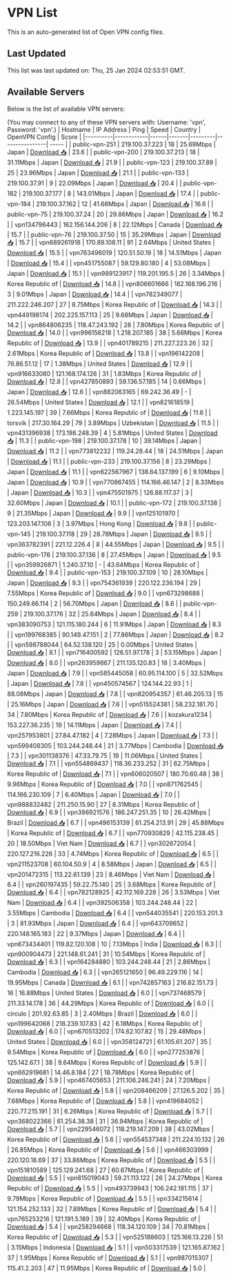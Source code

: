 # VPN List

This is an auto-generated list of Open VPN config files.

## Last Updated

This list was last updated on: Thu, 25 Jan 2024 02:53:51 GMT.

## Available Servers

Below is the list of available VPN servers:

(You may connect to any of these VPN servers with: Username: 'vpn', Password: 'vpn'.)
| Hostname | IP Address | Ping | Speed | Country | OpenVPN Config | Score |
|----------|------------|------|-------|---------|----------------| ----- |
| public-vpn-251 | 219.100.37.223 | 18 | 25.69Mbps | Japan | [Download 📥](./configs/server_0_JP.ovpn) | 23.6 |
| public-vpn-200 | 219.100.37.213 | 18 | 31.11Mbps | Japan | [Download 📥](./configs/server_1_JP.ovpn) | 21.9 |
| public-vpn-123 | 219.100.37.89 | 25 | 23.96Mbps | Japan | [Download 📥](./configs/server_2_JP.ovpn) | 21.1 |
| public-vpn-133 | 219.100.37.91 | 9 | 22.09Mbps | Japan | [Download 📥](./configs/server_3_JP.ovpn) | 20.4 |
| public-vpn-182 | 219.100.37.177 | 8 | 143.01Mbps | Japan | [Download 📥](./configs/server_4_JP.ovpn) | 17.4 |
| public-vpn-184 | 219.100.37.162 | 12 | 41.66Mbps | Japan | [Download 📥](./configs/server_5_JP.ovpn) | 16.6 |
| public-vpn-75 | 219.100.37.24 | 20 | 29.86Mbps | Japan | [Download 📥](./configs/server_6_JP.ovpn) | 16.2 |
| vpn134796443 | 162.156.144.206 | 8 | 22.12Mbps | Canada | [Download 📥](./configs/server_7_CA.ovpn) | 15.7 |
| public-vpn-76 | 219.100.37.50 | 15 | 35.29Mbps | Japan | [Download 📥](./configs/server_8_JP.ovpn) | 15.7 |
| vpn689261918 | 170.89.108.11 | 91 | 2.64Mbps | United States | [Download 📥](./configs/server_9_US.ovpn) | 15.5 |
| vpn763496019 | 120.51.50.19 | 18 | 14.51Mbps | Japan | [Download 📥](./configs/server_10_JP.ovpn) | 15.4 |
| vpn451755087 | 59.129.80.180 | 4 | 53.08Mbps | Japan | [Download 📥](./configs/server_11_JP.ovpn) | 15.1 |
| vpn989123917 | 119.201.195.5 | 26 | 3.34Mbps | Korea Republic of | [Download 📥](./configs/server_12_KR.ovpn) | 14.8 |
| vpn806601666 | 182.168.196.216 | 3 | 9.01Mbps | Japan | [Download 📥](./configs/server_13_JP.ovpn) | 14.4 |
| vpn782349077 | 211.222.246.207 | 27 | 8.75Mbps | Korea Republic of | [Download 📥](./configs/server_14_KR.ovpn) | 14.3 |
| vpn449198174 | 202.225.157.113 | 25 | 9.68Mbps | Japan | [Download 📥](./configs/server_15_JP.ovpn) | 14.2 |
| vpn864806235 | 118.47.243.192 | 28 | 7.80Mbps | Korea Republic of | [Download 📥](./configs/server_16_KR.ovpn) | 14.0 |
| vpn996156218 | 1.218.207.185 | 38 | 5.66Mbps | Korea Republic of | [Download 📥](./configs/server_17_KR.ovpn) | 13.9 |
| vpn401789215 | 211.227.223.26 | 32 | 2.61Mbps | Korea Republic of | [Download 📥](./configs/server_18_KR.ovpn) | 13.8 |
| vpn196142208 | 76.86.51.12 | 17 | 1.38Mbps | United States | [Download 📥](./configs/server_19_US.ovpn) | 12.9 |
| vpn916633080 | 121.168.174.126 | 31 | 1.83Mbps | Korea Republic of | [Download 📥](./configs/server_20_KR.ovpn) | 12.8 |
| vpn427850893 | 59.136.57.185 | 14 | 0.66Mbps | Japan | [Download 📥](./configs/server_21_JP.ovpn) | 12.6 |
| vpn882063165 | 69.242.36.49 | - | 26.54Mbps | United States | [Download 📥](./configs/server_22_US.ovpn) | 12.1 |
| vpn821618519 | 1.223.145.197 | 39 | 7.66Mbps | Korea Republic of | [Download 📥](./configs/server_23_KR.ovpn) | 11.6 |
| torsvik | 217.30.164.29 | 79 | 3.89Mbps | Uzbekistan | [Download 📥](./configs/server_24_UZ.ovpn) | 11.5 |
| vpn431396938 | 173.198.248.39 | 4 | 5.81Mbps | United States | [Download 📥](./configs/server_25_US.ovpn) | 11.3 |
| public-vpn-198 | 219.100.37.178 | 10 | 39.14Mbps | Japan | [Download 📥](./configs/server_26_JP.ovpn) | 11.2 |
| vpn773812232 | 119.24.28.44 | 18 | 24.51Mbps | Japan | [Download 📥](./configs/server_27_JP.ovpn) | 11.1 |
| public-vpn-233 | 219.100.37.156 | 8 | 23.29Mbps | Japan | [Download 📥](./configs/server_28_JP.ovpn) | 11.1 |
| vpn622567967 | 138.64.137.199 | 6 | 9.10Mbps | Japan | [Download 📥](./configs/server_29_JP.ovpn) | 10.9 |
| vpn770867455 | 114.166.46.147 | 2 | 8.33Mbps | Japan | [Download 📥](./configs/server_30_JP.ovpn) | 10.3 |
| vpn475501975 | 126.88.117.37 | 3 | 32.60Mbps | Japan | [Download 📥](./configs/server_31_JP.ovpn) | 10.1 |
| public-vpn-172 | 219.100.37.138 | 9 | 21.35Mbps | Japan | [Download 📥](./configs/server_32_JP.ovpn) | 9.9 |
| vpn125101970 | 123.203.147.106 | 3 | 3.97Mbps | Hong Kong | [Download 📥](./configs/server_33_HK.ovpn) | 9.8 |
| public-vpn-145 | 219.100.37.118 | 29 | 28.78Mbps | Japan | [Download 📥](./configs/server_34_JP.ovpn) | 9.5 |
| vpn363782391 | 221.12.226.4 | 8 | 44.55Mbps | Japan | [Download 📥](./configs/server_35_JP.ovpn) | 9.5 |
| public-vpn-176 | 219.100.37.136 | 8 | 27.45Mbps | Japan | [Download 📥](./configs/server_36_JP.ovpn) | 9.5 |
| vpn359926871 | 1.240.37.10 | - | 43.64Mbps | Korea Republic of | [Download 📥](./configs/server_37_KR.ovpn) | 9.4 |
| public-vpn-153 | 219.100.37.109 | 10 | 28.10Mbps | Japan | [Download 📥](./configs/server_38_JP.ovpn) | 9.3 |
| vpn754361939 | 220.122.236.194 | 29 | 7.55Mbps | Korea Republic of | [Download 📥](./configs/server_39_KR.ovpn) | 9.0 |
| vpn673298688 | 150.249.66.114 | 2 | 56.70Mbps | Japan | [Download 📥](./configs/server_40_JP.ovpn) | 8.6 |
| public-vpn-259 | 219.100.37.176 | 32 | 25.64Mbps | Japan | [Download 📥](./configs/server_41_JP.ovpn) | 8.4 |
| vpn383090753 | 121.115.180.244 | 6 | 11.91Mbps | Japan | [Download 📥](./configs/server_42_JP.ovpn) | 8.3 |
| vpn199768385 | 90.149.47.151 | 2 | 77.86Mbps | Japan | [Download 📥](./configs/server_43_JP.ovpn) | 8.2 |
| vpn598788044 | 64.52.138.120 | 25 | 0.00Mbps | United States | [Download 📥](./configs/server_44_US.ovpn) | 8.1 |
| vpn716400592 | 126.51.97.178 | 3 | 53.15Mbps | Japan | [Download 📥](./configs/server_45_JP.ovpn) | 8.0 |
| vpn263959867 | 211.135.120.83 | 18 | 3.40Mbps | Japan | [Download 📥](./configs/server_46_JP.ovpn) | 7.9 |
| vpn585445058 | 60.95.114.100 | 5 | 32.52Mbps | Japan | [Download 📥](./configs/server_47_JP.ovpn) | 7.8 |
| vpn450574567 | 124.144.22.93 | 1 | 88.08Mbps | Japan | [Download 📥](./configs/server_48_JP.ovpn) | 7.8 |
| vpn820954357 | 61.46.205.13 | 15 | 25.16Mbps | Japan | [Download 📥](./configs/server_49_JP.ovpn) | 7.6 |
| vpn515524381 | 58.232.181.70 | 34 | 7.80Mbps | Korea Republic of | [Download 📥](./configs/server_50_KR.ovpn) | 7.6 |
| kozakura1234 | 153.227.36.235 | 19 | 14.11Mbps | Japan | [Download 📥](./configs/server_51_JP.ovpn) | 7.4 |
| vpn257953801 | 27.84.47.182 | 4 | 7.28Mbps | Japan | [Download 📥](./configs/server_52_JP.ovpn) | 7.3 |
| vpn599408305 | 103.244.248.44 | 21 | 3.77Mbps | Cambodia | [Download 📥](./configs/server_53_KH.ovpn) | 7.3 |
| vpn301138376 | 47.33.79.75 | 19 | 11.06Mbps | United States | [Download 📥](./configs/server_54_US.ovpn) | 7.1 |
| vpn554869437 | 118.36.233.252 | 31 | 62.75Mbps | Korea Republic of | [Download 📥](./configs/server_55_KR.ovpn) | 7.1 |
| vpn606020507 | 180.70.60.48 | 38 | 9.96Mbps | Korea Republic of | [Download 📥](./configs/server_56_KR.ovpn) | 7.0 |
| vpn871762545 | 114.166.230.109 | 7 | 6.40Mbps | Japan | [Download 📥](./configs/server_57_JP.ovpn) | 7.0 |
| vpn988832482 | 211.250.15.90 | 27 | 8.31Mbps | Korea Republic of | [Download 📥](./configs/server_58_KR.ovpn) | 6.9 |
| vpn386921576 | 186.247.251.35 | 10 | 26.42Mbps | Brazil | [Download 📥](./configs/server_59_BR.ovpn) | 6.7 |
| vpn496153139 | 61.254.213.91 | 29 | 45.88Mbps | Korea Republic of | [Download 📥](./configs/server_60_KR.ovpn) | 6.7 |
| vpn770930829 | 42.115.238.45 | 20 | 18.50Mbps | Viet Nam | [Download 📥](./configs/server_61_VN.ovpn) | 6.7 |
| vpn302672054 | 220.127.216.226 | 33 | 4.74Mbps | Korea Republic of | [Download 📥](./configs/server_62_KR.ovpn) | 6.5 |
| vpn211523708 | 60.104.50.9 | 4 | 8.58Mbps | Japan | [Download 📥](./configs/server_63_JP.ovpn) | 6.5 |
| vpn201472315 | 113.22.61.139 | 23 | 8.46Mbps | Viet Nam | [Download 📥](./configs/server_64_VN.ovpn) | 6.4 |
| vpn260197435 | 59.22.75.140 | 25 | 3.68Mbps | Korea Republic of | [Download 📥](./configs/server_65_KR.ovpn) | 6.4 |
| vpn782128925 | 42.112.169.228 | 26 | 3.53Mbps | Viet Nam | [Download 📥](./configs/server_66_VN.ovpn) | 6.4 |
| vpn392506358 | 103.244.248.44 | 22 | 3.55Mbps | Cambodia | [Download 📥](./configs/server_67_KH.ovpn) | 6.4 |
| vpn544035541 | 220.153.201.3 | 3 | 81.93Mbps | Japan | [Download 📥](./configs/server_68_JP.ovpn) | 6.4 |
| vpn643709652 | 220.148.165.183 | 22 | 9.37Mbps | Japan | [Download 📥](./configs/server_69_JP.ovpn) | 6.4 |
| vpn673434401 | 119.82.120.108 | 10 | 7.13Mbps | India | [Download 📥](./configs/server_70_IN.ovpn) | 6.3 |
| vpn900904473 | 221.148.61.241 | 31 | 10.54Mbps | Korea Republic of | [Download 📥](./configs/server_71_KR.ovpn) | 6.3 |
| vpn164284880 | 103.244.248.44 | 21 | 2.86Mbps | Cambodia | [Download 📥](./configs/server_72_KH.ovpn) | 6.3 |
| vpn265121650 | 96.49.229.116 | 14 | 19.95Mbps | Canada | [Download 📥](./configs/server_73_CA.ovpn) | 6.1 |
| vpn742857163 | 216.82.151.73 | 16 | 16.88Mbps | United States | [Download 📥](./configs/server_74_US.ovpn) | 6.0 |
| vpn737468579 | 211.33.14.178 | 36 | 44.29Mbps | Korea Republic of | [Download 📥](./configs/server_75_KR.ovpn) | 6.0 |
| circulo | 201.92.63.85 | 3 | 2.40Mbps | Brazil | [Download 📥](./configs/server_76_BR.ovpn) | 6.0 |
| vpn199642068 | 218.239.107.83 | 42 | 6.18Mbps | Korea Republic of | [Download 📥](./configs/server_77_KR.ovpn) | 6.0 |
| vpn670513202 | 174.62.107.82 | 15 | 29.48Mbps | United States | [Download 📥](./configs/server_78_US.ovpn) | 6.0 |
| vpn358124721 | 61.105.61.207 | 35 | 9.54Mbps | Korea Republic of | [Download 📥](./configs/server_79_KR.ovpn) | 6.0 |
| vpn277253876 | 125.142.67.1 | 38 | 9.64Mbps | Korea Republic of | [Download 📥](./configs/server_80_KR.ovpn) | 5.9 |
| vpn662919681 | 14.46.8.184 | 27 | 18.78Mbps | Korea Republic of | [Download 📥](./configs/server_81_KR.ovpn) | 5.9 |
| vpn467405653 | 211.106.246.241 | 24 | 7.20Mbps | Korea Republic of | [Download 📥](./configs/server_82_KR.ovpn) | 5.8 |
| vpn208466209 | 27.126.5.202 | 35 | 7.68Mbps | Korea Republic of | [Download 📥](./configs/server_83_KR.ovpn) | 5.8 |
| vpn419684052 | 220.77.215.191 | 31 | 6.26Mbps | Korea Republic of | [Download 📥](./configs/server_84_KR.ovpn) | 5.7 |
| vpn368022366 | 61.254.38.38 | 31 | 36.94Mbps | Korea Republic of | [Download 📥](./configs/server_85_KR.ovpn) | 5.7 |
| vpn229546072 | 118.219.147.209 | 38 | 43.02Mbps | Korea Republic of | [Download 📥](./configs/server_86_KR.ovpn) | 5.6 |
| vpn554537348 | 211.224.10.132 | 26 | 26.85Mbps | Korea Republic of | [Download 📥](./configs/server_87_KR.ovpn) | 5.6 |
| vpn466303999 | 220.120.18.69 | 37 | 33.86Mbps | Korea Republic of | [Download 📥](./configs/server_88_KR.ovpn) | 5.5 |
| vpn151810589 | 125.129.241.68 | 27 | 60.67Mbps | Korea Republic of | [Download 📥](./configs/server_89_KR.ovpn) | 5.5 |
| vpn815019043 | 59.21.113.122 | 26 | 24.27Mbps | Korea Republic of | [Download 📥](./configs/server_90_KR.ovpn) | 5.5 |
| vpn493739943 | 106.242.181.115 | 37 | 9.79Mbps | Korea Republic of | [Download 📥](./configs/server_91_KR.ovpn) | 5.5 |
| vpn334215614 | 121.154.252.133 | 32 | 7.89Mbps | Korea Republic of | [Download 📥](./configs/server_92_KR.ovpn) | 5.4 |
| vpn765253216 | 121.191.5.189 | 39 | 32.40Mbps | Korea Republic of | [Download 📥](./configs/server_93_KR.ovpn) | 5.4 |
| vpn258294668 | 118.34.120.109 | 34 | 70.81Mbps | Korea Republic of | [Download 📥](./configs/server_94_KR.ovpn) | 5.3 |
| vpn525188603 | 125.166.13.226 | 51 | 3.15Mbps | Indonesia | [Download 📥](./configs/server_95_ID.ovpn) | 5.1 |
| vpn503317539 | 121.165.87.162 | 37 | 1.95Mbps | Korea Republic of | [Download 📥](./configs/server_96_KR.ovpn) | 5.1 |
| vpn987015307 | 115.41.2.203 | 47 | 11.95Mbps | Korea Republic of | [Download 📥](./configs/server_97_KR.ovpn) | 5.0 |
